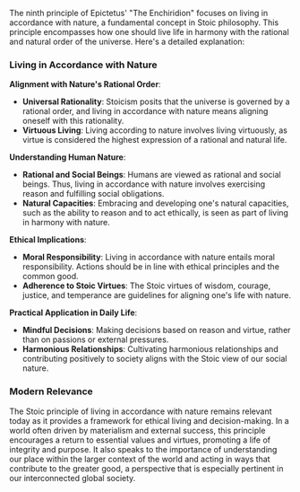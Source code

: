 The ninth principle of Epictetus' "The Enchiridion" focuses on living in accordance with nature, a fundamental concept in Stoic philosophy. This principle encompasses how one should live life in harmony with the rational and natural order of the universe. Here's a detailed explanation:

### Living in Accordance with Nature

**Alignment with Nature's Rational Order**:

-   **Universal Rationality**: Stoicism posits that the universe is governed by a rational order, and living in accordance with nature means aligning oneself with this rationality.
-   **Virtuous Living**: Living according to nature involves living virtuously, as virtue is considered the highest expression of a rational and natural life.

**Understanding Human Nature**:

-   **Rational and Social Beings**: Humans are viewed as rational and social beings. Thus, living in accordance with nature involves exercising reason and fulfilling social obligations.
-   **Natural Capacities**: Embracing and developing one's natural capacities, such as the ability to reason and to act ethically, is seen as part of living in harmony with nature.

**Ethical Implications**:

-   **Moral Responsibility**: Living in accordance with nature entails moral responsibility. Actions should be in line with ethical principles and the common good.
-   **Adherence to Stoic Virtues**: The Stoic virtues of wisdom, courage, justice, and temperance are guidelines for aligning one's life with nature.

**Practical Application in Daily Life**:

-   **Mindful Decisions**: Making decisions based on reason and virtue, rather than on passions or external pressures.
-   **Harmonious Relationships**: Cultivating harmonious relationships and contributing positively to society aligns with the Stoic view of our social nature.

### Modern Relevance

The Stoic principle of living in accordance with nature remains relevant today as it provides a framework for ethical living and decision-making. In a world often driven by materialism and external success, this principle encourages a return to essential values and virtues, promoting a life of integrity and purpose. It also speaks to the importance of understanding our place within the larger context of the world and acting in ways that contribute to the greater good, a perspective that is especially pertinent in our interconnected global society.
